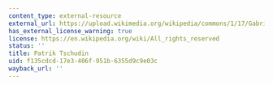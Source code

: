 ```yaml
---
content_type: external-resource
external_url: https://upload.wikimedia.org/wikipedia/commons/1/17/Gabriel_Garc%C3%ADa_M%C3%A1rquez_plaque_-_Rue_Cujas%2C_Paris_5.jpg
has_external_license_warning: true
license: https://en.wikipedia.org/wiki/All_rights_reserved
status: ''
title: Patrik Tschudin
uid: f135cdcd-17e3-406f-951b-6355d9c9e03c
wayback_url: ''
---
```

